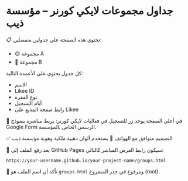# جداول مجموعات لايكي كورنر – مؤسسة ذيب

📋 تحتوي هذه الصفحة على جدولين منفصلين:
- 🟡 مجموعة A
- 🔵 مجموعة B

كل جدول يحتوي على الأعمدة التالية:
- الاسم
- Likee ID
- نوع الفقرة
- أيام التسجيل
- رابط صفحة المذيع على Likee

🔗 في أعلى الصفحة يوجد زر للتسجيل في فعاليات لايكي كورنر:
يربط مباشرة بنموذج Google Form الرسمي الخاص بالمؤسسة.

✅ التصميم متوافق مع الهواتف
🎨 يستخدم ألوان ذهبية ملكية وهوية مؤسسة ذيب

📍 بعد رفع الملف إلى GitHub Pages سيكون رابط العرض المباشر كالتالي:
```
https://your-username.github.io/your-project-name/groups.html
```

🎯 تأكد أن اسم الملف هو `groups.html` ومرفوع في جذر المشروع (root).
